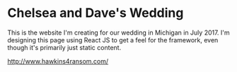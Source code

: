 # Chelsea and Dave's Wedding

This is the website I'm creating for our wedding in Michigan in July 2017. I'm designing this page using React JS to get a feel for the framework, even though it's primarily just static content.

http://www.hawkins4ransom.com/

